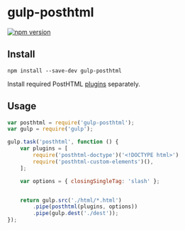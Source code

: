 # gulp-posthtml
[![npm version](https://badge.fury.io/js/gulp-posthtml.svg)](http://badge.fury.io/js/gulp-posthtml)

## Install 
```
npm install --save-dev gulp-posthtml
```
Install required PostHTML [plugins](https://www.npmjs.com/search?q=posthtml) separately.

## Usage

```js
var posthtml = require('gulp-posthtml');
var gulp = require('gulp');

gulp.task('posthtml', function () {
    var plugins = [
        require('posthtml-doctype')('<!DOCTYPE html>')
        require('posthtml-custom-elements')(),
    ];

    var options = { closingSingleTag: 'slash' };


    return gulp.src('./html/*.html')
        .pipe(posthtml(plugins, options))
        .pipe(gulp.dest('./dest'));
});
```
